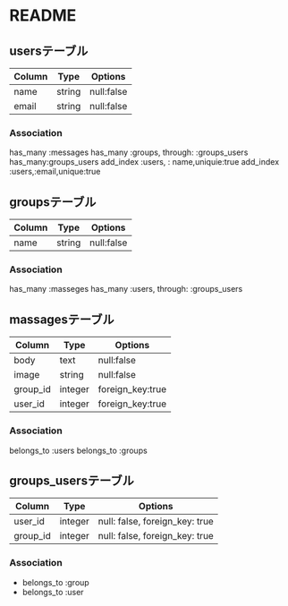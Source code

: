 # README
 
## usersテーブル
|Column|Type|Options|
|------|----|-------|
|name|string|null:false|
|email|string|null:false|

### Association
has_many :messages
has_many :groups, through: :groups_users
has_many:groups_users
add_index :users, : name,uniquie:true
add_index :users,:email,unique:true

## groupsテーブル
|Column|Type|Options|
|------|----|-------|
|name|string|null:false|

### Association
has_many :masseges
has_many :users, through: :groups_users

## massagesテーブル
|Column|Type|Options|
|------|----|-------|
|body|text|null:false|
|image|string|null:false|
|group_id|integer|foreign_key:true|
|user_id|integer|foreign_key:true|

### Association
belongs_to :users
belongs_to :groups

## groups_usersテーブル

|Column|Type|Options|
|------|----|-------|
|user_id|integer|null: false, foreign_key: true|
|group_id|integer|null: false, foreign_key: true|

### Association
- belongs_to :group
- belongs_to :user
